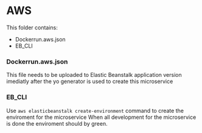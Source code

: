 # AWS 

This folder contains:
 * Dockerrun.aws.json
 * EB_CLI

 ### Dockerrun.aws.json

 This file needs to be uploaded to Elastic Beanstalk application version imediatly after the yo generator is used to create this microservice

 ### EB_CLI

 Use `aws elasticbeanstalk create-environment` command to create the enviroment for the microservice
 When all development for the microservice is done the enviroment should by green.